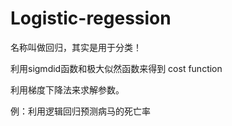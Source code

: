 # Logistic-regession

名称叫做回归，其实是用于分类！

利用sigmdid函数和极大似然函数来得到 cost function

利用梯度下降法来求解参数。

例：利用逻辑回归预测病马的死亡率
